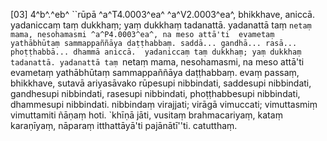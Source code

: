 [03] 4^b^.^eb^ ``rūpā ^a^T4.0003^ea^ ^a^V2.0003^ea^, bhikkhave, aniccā. yadaniccaṃ taṃ dukkhaṃ; yaṃ  dukkhaṃ tadanattā. yadanattā taṃ `netaṃ mama, nesohamasmi ^a^P4.0003^ea^, na meso attā'ti  evametaṃ yathābhūtaṃ sammappaññāya daṭṭhabbaṃ. saddā... gandhā... rasā... phoṭṭhabbā... dhammā aniccā.  yadaniccaṃ taṃ dukkhaṃ; yaṃ dukkhaṃ tadanattā. yadanattā taṃ `netaṃ mama, nesohamasmi, na meso  attā'ti evametaṃ yathābhūtaṃ sammappaññāya daṭṭhabbaṃ. evaṃ passaṃ, bhikkhave, sutavā ariyasāvako  rūpesupi nibbindati, saddesupi nibbindati, gandhesupi nibbindati, rasesupi nibbindati,  phoṭṭhabbesupi nibbindati, dhammesupi nibbindati. nibbindaṃ virajjati; virāgā vimuccati;  vimuttasmiṃ vimuttamiti ñāṇaṃ hoti. `khīṇā jāti, vusitaṃ brahmacariyaṃ, kataṃ karaṇīyaṃ, nāparaṃ  itthattāyā'ti pajānātī''ti. catutthaṃ.